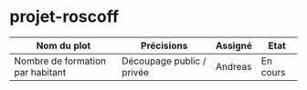 # projet-roscoff

| Nom du plot   | Précisions     | Assigné         | Etat |
| ------------- | --------------- | --------        |--------        |
| Nombre de formation par habitant        | Découpage public / privée   | Andreas         | En cours |
